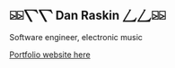 ## ⍄⍄⎲⎲ Dan Raskin ⎳⎳⍄⍄

Software engineer, electronic music

[Portfolio website here](https://danraskin-portfolio.vercel.app)
